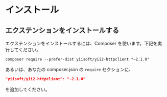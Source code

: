 インストール
============

## エクステンションをインストールする

エクステンションをインストールするには、Composer を使います。下記を実行してください。

```
composer require --prefer-dist yiisoft/yii2-httpclient "~2.1.0"
```

あるいは、あなたの composer.json の `require` セクションに、

```json
"yiisoft/yii2-httpclient": "~2.1.0"
```

を追加してください。
